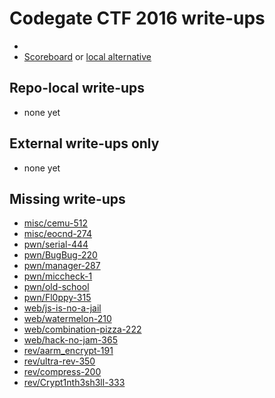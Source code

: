 # Codegate CTF 2016 write-ups

* <TODO>
* [Scoreboard](TODO) or [local alternative](TODOLOCAL)

## Repo-local write-ups

* none yet

## External write-ups only

* none yet

## Missing write-ups

* [misc/cemu-512](misc/cemu-512)
* [misc/eocnd-274](misc/eocnd-274)
* [pwn/serial-444](pwn/serial-444)
* [pwn/BugBug-220](pwn/BugBug-220)
* [pwn/manager-287](pwn/manager-287)
* [pwn/miccheck-1](pwn/miccheck-1)
* [pwn/old-school](pwn/old-school)
* [pwn/Fl0ppy-315](pwn/Fl0ppy-315)
* [web/js-is-no-a-jail](web/js-is-no-a-jail)
* [web/watermelon-210](web/watermelon-210)
* [web/combination-pizza-222](web/combination-pizza-222)
* [web/hack-no-jam-365](web/hack-no-jam-365)
* [rev/aarm_encrypt-191](rev/aarm_encrypt-191)
* [rev/ultra-rev-350](rev/ultra-rev-350)
* [rev/compress-200](rev/compress-200)
* [rev/Crypt1nth3sh3ll-333](rev/Crypt1nth3sh3ll-333)
